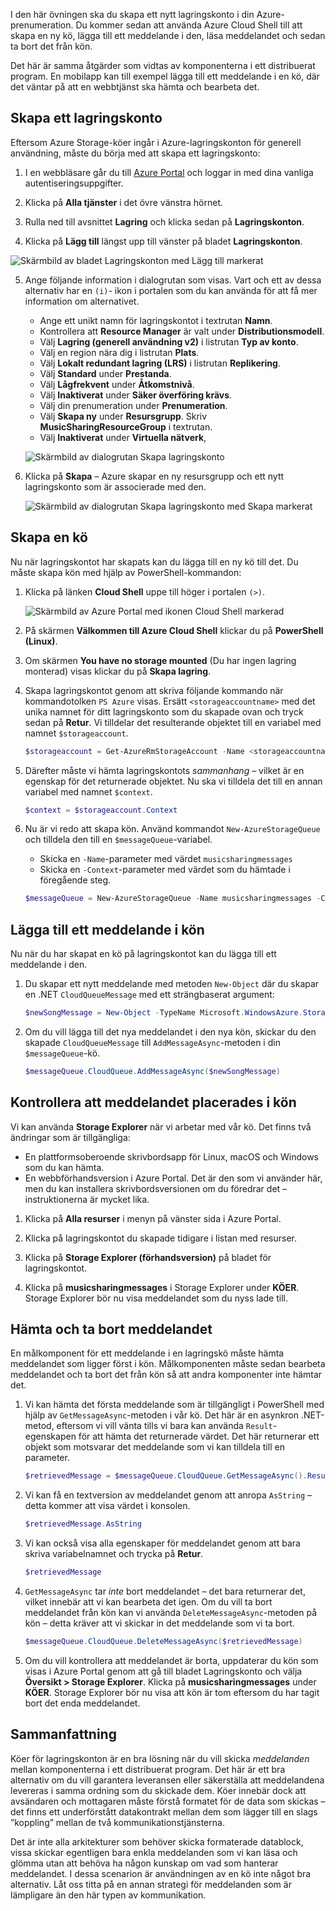 I den här övningen ska du skapa ett nytt lagringskonto i din Azure-prenumeration. Du kommer sedan att använda Azure Cloud Shell till att skapa en ny kö, lägga till ett meddelande i den, läsa meddelandet och sedan ta bort det från kön.

Det här är samma åtgärder som vidtas av komponenterna i ett distribuerat program. En mobilapp kan till exempel lägga till ett meddelande i en kö, där det väntar på att en webbtjänst ska hämta och bearbeta det.

## <a name="create-a-storage-account"></a>Skapa ett lagringskonto

Eftersom Azure Storage-köer ingår i Azure-lagringskonton för generell användning, måste du börja med att skapa ett lagringskonto:

1. I en webbläsare går du till [Azure Portal](https://portal.azure.com?azure-portal=true) och loggar in med dina vanliga autentiseringsuppgifter.

2. Klicka på **Alla tjänster** i det övre vänstra hörnet.

3. Rulla ned till avsnittet **Lagring** och klicka sedan på **Lagringskonton**.

4. Klicka på **Lägg till** längst upp till vänster på bladet **Lagringskonton**.

  ![Skärmbild av bladet Lagringskonton med Lägg till markerat](../images/5-create-a-storage-account-1.png)

5. Ange följande information i dialogrutan som visas. Vart och ett av dessa alternativ har en `(i)`- ikon i portalen som du kan använda för att få mer information om alternativet.
    - Ange ett unikt namn för lagringskontot i textrutan **Namn**.
    - Kontrollera att **Resource Manager** är valt under **Distributionsmodell**.
    - Välj **Lagring (generell användning v2)** i listrutan **Typ av konto**.
    - Välj en region nära dig i listrutan **Plats**.
    - Välj **Lokalt redundant lagring (LRS)** i listrutan **Replikering**.
    - Välj **Standard** under **Prestanda**.
    - Välj **Lågfrekvent** under **Åtkomstnivå**.
    - Välj **Inaktiverat** under **Säker överföring krävs**.
    - Välj din prenumeration under **Prenumeration**.
    - Välj **Skapa ny** under **Resursgrupp**. Skriv **MusicSharingResourceGroup** i textrutan.
    - Välj **Inaktiverat** under **Virtuella nätverk**, 

    ![Skärmbild av dialogrutan Skapa lagringskonto](../images/5-create-a-storage-account-2.png)

6. Klicka på **Skapa** – Azure skapar en ny resursgrupp och ett nytt lagringskonto som är associerade med den.

    ![Skärmbild av dialogrutan Skapa lagringskonto med Skapa markerat](../images/5-create-a-storage-account-3.png)

## <a name="create-a-queue"></a>Skapa en kö

Nu när lagringskontot har skapats kan du lägga till en ny kö till det. Du måste skapa kön med hjälp av PowerShell-kommandon:

1. Klicka på länken **Cloud Shell** uppe till höger i portalen `(>)`.

    ![Skärmbild av Azure Portal med ikonen Cloud Shell markerad](../images/5-create-a-storage-queue-1.png)

2. På skärmen **Välkommen till Azure Cloud Shell** klickar du på **PowerShell (Linux)**.

3. Om skärmen **You have no storage mounted** (Du har ingen lagring monterad) visas klickar du på **Skapa lagring**.

4. Skapa lagringskontot genom att skriva följande kommando när kommandotolken `PS Azure` visas. Ersätt `<storageaccountname>` med det unika namnet för ditt lagringskonto som du skapade ovan och tryck sedan på **Retur**. Vi tilldelar det resulterande objektet till en variabel med namnet `$storageaccount`.

    ```powershell
    $storageaccount = Get-AzureRmStorageAccount -Name <storageaccountname> -ResourceGroup  MusicSharingResourceGroup
    ```

5. Därefter måste vi hämta lagringskontots _sammanhang_ – vilket är en egenskap för det returnerade objektet. Nu ska vi tilldela det till en annan variabel med namnet `$context`.

    ```powershell
    $context = $storageaccount.Context
    ```

6. Nu är vi redo att skapa kön. Använd kommandot `New-AzureStorageQueue` och tilldela den till en `$messageQueue`-variabel.
    - Skicka en `-Name`-parameter med värdet `musicsharingmessages`
    - Skicka en `-Context`-parameter med värdet som du hämtade i föregående steg.

    ```powershell
    $messageQueue = New-AzureStorageQueue -Name musicsharingmessages -Context $context
    ```

## <a name="add-a-message-to-the-queue"></a>Lägga till ett meddelande i kön

Nu när du har skapat en kö på lagringskontot kan du lägga till ett meddelande i den.

1. Du skapar ett nytt meddelande med metoden `New-Object` där du skapar en .NET `CloudQueueMessage` med ett strängbaserat argument:

    ```powershell
    $newSongMessage = New-Object -TypeName Microsoft.WindowsAzure.Storage.Queue.CloudQueueMessage -ArgumentList "A new song has been added."
    ```

2. Om du vill lägga till det nya meddelandet i den nya kön, skickar du den skapade `CloudQueueMessage` till `AddMessageAsync`-metoden i din `$messageQueue`-kö.

    ```powershell
    $messageQueue.CloudQueue.AddMessageAsync($newSongMessage)
    ```

## <a name="verify-the-message-was-queued"></a>Kontrollera att meddelandet placerades i kön

Vi kan använda **Storage Explorer** när vi arbetar med vår kö. Det finns två ändringar som är tillgängliga:

- En plattformsoberoende skrivbordsapp för Linux, macOS och Windows som du kan hämta.
- En webbförhandsversion i Azure Portal. Det är den som vi använder här, men du kan installera skrivbordsversionen om du föredrar det – instruktionerna är mycket lika.

1. Klicka på **Alla resurser** i menyn på vänster sida i Azure Portal.

2. Klicka på lagringskontot du skapade tidigare i listan med resurser.

3. Klicka på **Storage Explorer (förhandsversion)** på bladet för lagringskontot.

4. Klicka på **musicsharingmessages** i Storage Explorer under **KÖER**. Storage Explorer bör nu visa meddelandet som du nyss lade till.

## <a name="retrieve-and-remove-the-message"></a>Hämta och ta bort meddelandet

En målkomponent för ett meddelande i en lagringskö måste hämta meddelandet som ligger först i kön. Målkomponenten måste sedan bearbeta meddelandet och ta bort det från kön så att andra komponenter inte hämtar det.

1. Vi kan hämta det första meddelande som är tillgängligt i PowerShell med hjälp av `GetMessageAsync`-metoden i vår kö. Det här är en asynkron .NET-metod, eftersom vi vill vänta tills vi bara kan använda `Result`-egenskapen för att hämta det returnerade värdet. Det här returnerar ett objekt som motsvarar det meddelande som vi kan tilldela till en parameter.

    ```powershell
    $retrievedMessage = $messageQueue.CloudQueue.GetMessageAsync().Result
    ```

2. Vi kan få en textversion av meddelandet genom att anropa `AsString` – detta kommer att visa värdet i konsolen.

    ```powershell
    $retrievedMessage.AsString
    ```

3. Vi kan också visa alla egenskaper för meddelandet genom att bara skriva variabelnamnet och trycka på **Retur**.

    ```powershell
    $retrievedMessage
    ```

4. `GetMessageAsync` tar *inte* bort meddelandet – det bara returnerar det, vilket innebär att vi kan bearbeta det igen. Om du vill ta bort meddelandet från kön kan vi använda `DeleteMessageAsync`-metoden på kön – detta kräver att vi skickar in det meddelande som vi ta bort.

    ```powershell
    $messageQueue.CloudQueue.DeleteMessageAsync($retrievedMessage)
    ```

5. Om du vill kontrollera att meddelandet är borta, uppdaterar du kön som visas i Azure Portal genom att gå till bladet Lagringskonto och välja **Översikt > Storage Explorer**. Klicka på **musicsharingmessages** under **KÖER**. Storage Explorer bör nu visa att kön är tom eftersom du har tagit bort det enda meddelandet.


## <a name="summary"></a>Sammanfattning
Köer för lagringskonton är en bra lösning när du vill skicka _meddelanden_ mellan komponenterna i ett distribuerat program. Det här är ett bra alternativ om du vill garantera leveransen eller säkerställa att meddelandena levereras i samma ordning som du skickade dem. Köer innebär dock att avsändaren och mottagaren måste förstå formatet för de data som skickas – det finns ett underförstått datakontrakt mellan dem som lägger till en slags ”koppling” mellan de två kommunikationstjänsterna.

Det är inte alla arkitekturer som behöver skicka formaterade datablock, vissa skickar egentligen bara enkla meddelanden som vi kan läsa och glömma utan att behöva ha någon kunskap om vad som hanterar meddelandet. I dessa scenarion är användningen av en kö inte något bra alternativ. Låt oss titta på en annan strategi för meddelanden som är lämpligare än den här typen av kommunikation.